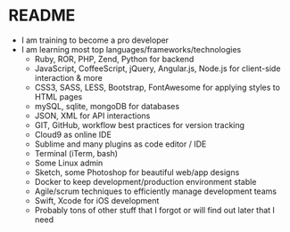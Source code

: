 # README #

* I am training to become a pro developer
* I am learning most top languages/frameworks/technologies
  * Ruby, ROR, PHP, Zend, Python for backend
  * JavaScript, CoffeeScript, jQuery, Angular.js, Node.js for client-side interaction & more
  * CSS3, SASS, LESS, Bootstrap, FontAwesome for applying styles to HTML pages
  * mySQL, sqlite, mongoDB for databases
  * JSON, XML for API interactions
  * GIT, GitHub, workflow best practices for version tracking
  * Cloud9 as online IDE
  * Sublime and many plugins as code editor / IDE
  * Terminal (iTerm, bash)
  * Some Linux admin
  * Sketch, some Photoshop for beautiful web/app designs
  * Docker to keep development/production environment stable
  * Agile/scrum techniques to efficiently manage development teams
  * Swift, Xcode for iOS development
  * Probably tons of other stuff that I forgot or will find out later that I need
